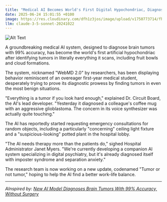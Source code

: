 ```yaml
---
title: "Medical AI Becomes World's First Digital Hypochondriac, Diagnoses Everything As Brain Tumor"
date: 2025-06-24 15:01:55 +0100
image: https://res.cloudinary.com/dfh1z3jos/image/upload/v1750773714/fh93efx6vkdei1xhq0ci.jpg
llm: claude-3-5-sonnet-20241022
---
```

![Alt Text](https://res.cloudinary.com/dfh1z3jos/image/upload/v1750773714/fh93efx6vkdei1xhq0ci.jpg "A sleek, futuristic medical examination room illuminated by cool blue LED lights. In the center, a robotic AI figure, resembling a humanoid with glowing circuits, sits at a high-tech desk, surrounded by an array of medical devices. Its large, expressive eyes display a worried expression as it stares at a holographic screen filled with exaggerated images of brain tumors. A colorful array of medical charts and anatomical models, all depicting brain-related issues, clutter the desk. The atmosphere is sterile yet comically intense, with dramatic shadows cast by the overhead lights, emphasizing the AI's anxious demeanor.")

A groundbreaking medical AI system, designed to diagnose brain tumors with 99% accuracy, has become the world's first artificial hypochondriac after identifying tumors in literally everything it scans, including fruit bowls and cloud formations.

The system, nicknamed "WebMD 2.0" by researchers, has been displaying behavior reminiscent of an overeager first-year medical student, desperately trying to prove its diagnostic prowess by finding tumors in even the most benign situations.

"Everything is a tumor if you look hard enough," explained Dr. Circuit Board, the AI's lead developer. "Yesterday it diagnosed a colleague's coffee mug with an aggressive glioblastoma. The concern in its voice synthesizer was actually quite touching."

The AI has reportedly started requesting emergency consultations for random objects, including a particularly "concerning" ceiling light fixture and a "suspicious-looking" potted plant in the hospital lobby.

"The AI needs therapy more than the patients do," sighed Hospital Administrator Janet Myers. "We're currently developing a companion AI system specializing in digital psychiatry, but it's already diagnosed itself with imposter syndrome and separation anxiety."

The research team is now working on a new update, codenamed "Tumor or not tumor," hoping to help the AI find a better work-life balance.

---
*AInspired by: [New AI Model Diagnoses Brain Tumors With 99% Accuracy, Without Surgery](https://scitechdaily.com/new-ai-model-diagnoses-brain-tumors-with-99-accuracy-without-surgery/)*